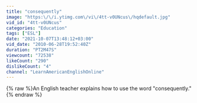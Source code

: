 ```yaml
---
title: "consequently"
image: "https:\/\/i.ytimg.com\/vi\/4tt-v0UNcus\/hqdefault.jpg"
vid_id: "4tt-v0UNcus"
categories: "Education"
tags: ["ESL"]
date: "2021-10-07T13:48:12+03:00"
vid_date: "2010-06-28T19:52:40Z"
duration: "PT2M47S"
viewcount: "72538"
likeCount: "290"
dislikeCount: "4"
channel: "LearnAmericanEnglishOnline"
---
```

{% raw %}An English teacher explains how to use the word &quot;consequently.&quot;{% endraw %}
